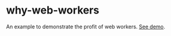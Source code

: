 # why-web-workers

An example to demonstrate the profit of web workers. [See demo](http://dmitrykorlas.github.io/why-web-workers/).
